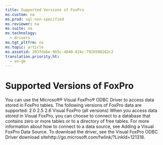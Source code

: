 ```yaml
---
title: Supported Versions of FoxPro
ms.custom: na
ms.prod: sql-non-specified
ms.reviewer: na
ms.suite: na
ms.technology: 
  - drivers
ms.tgt_pltfrm: na
ms.topic: article
ms.assetid: 203fdabe-9b5c-4840-824c-792b508262c2
translation.priority.ht: 
  - en-gb
---
```

# Supported Versions of FoxPro
<?xml version="1.0" encoding="utf-8"?>
<developerConceptualDocument xmlns="http://ddue.schemas.microsoft.com/authoring/2003/5" xmlns:xlink="http://www.w3.org/1999/xlink" xmlns:xsi="http://www.w3.org/2001/XMLSchema-instance" xsi:schemaLocation="http://ddue.schemas.microsoft.com/authoring/2003/5 http://dduestorage.blob.core.windows.net/ddueschema/developer.xsd">
  <introduction>
    <para>You can use the Microsoft® Visual FoxPro® ODBC Driver to access data stored in FoxPro tables. The following versions of FoxPro data are supported:</para>
    <list class="bullet">
      <listItem>
        <para>2.0</para>
      </listItem>
      <listItem>
        <para>2.5</para>
      </listItem>
      <listItem>
        <para>2.6</para>
      </listItem>
      <listItem>
        <para>Visual FoxPro (all versions)</para>
      </listItem>
    </list>
    <para>When you access data stored in Visual FoxPro, you can choose to connect to a <legacyLink xlink:href="a379b3cb-0393-46e7-b03b-724a56d8f31c">database</legacyLink> that contains zero or more <legacyLink xlink:href="a379b3cb-0393-46e7-b03b-724a56d8f31c">tables</legacyLink> or to a directory of <legacyLink xlink:href="a379b3cb-0393-46e7-b03b-724a56d8f31c">free tables</legacyLink>.</para>
    <para>For more information about how to connect to a data source, see <legacyLink xlink:href="1487e188-52c8-4f48-b4fe-25a650dd9e97">Adding a Visual FoxPro Data Source</legacyLink>.</para>
    <para>To download the driver, see <externalLink><linkText>the Visual FoxPro ODBC Driver download site</linkText><linkUri>http://go.microsoft.com/fwlink/?LinkId=121318</linkUri></externalLink>.</para>
  </introduction>
  <relatedTopics />
</developerConceptualDocument>